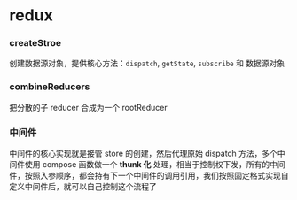 # redux

### createStroe

创建数据源对象，提供核心方法：`dispatch`, `getState`, `subscribe` 和 数据源对象

### combineReducers

把分散的子 reducer 合成为一个 rootReducer

### 中间件

中间件的核心实现就是接管 store 的创建，然后代理原始 dispatch 方法，多个中间件使用 compose 函数做一个 **thunk 化** 处理，相当于控制权下发，所有的中间件，按照入参顺序，都会持有下一个中间件的调用引用，我们按照固定格式实现自定义中间件后，就可以自己控制这个流程了
